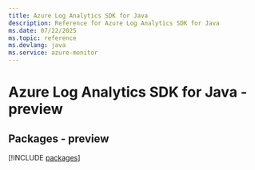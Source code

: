 ```yaml
---
title: Azure Log Analytics SDK for Java
description: Reference for Azure Log Analytics SDK for Java
ms.date: 07/22/2025
ms.topic: reference
ms.devlang: java
ms.service: azure-monitor
---
```

# Azure Log Analytics SDK for Java - preview
## Packages - preview
[!INCLUDE [packages](log-analytics-index.md)]